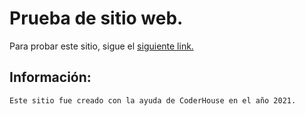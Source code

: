# Prueba de sitio web.

Para probar este sitio, sigue el [siguiente link.](https://diegomiguens.github.io/theForexHint/)
## Información:

```bash
Este sitio fue creado con la ayuda de CoderHouse en el año 2021.